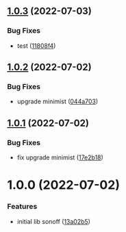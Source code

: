 ## [1.0.3](https://github.com/lucas-eduardo/sonoff/compare/v1.0.2...v1.0.3) (2022-07-03)


### Bug Fixes

* test ([11808f4](https://github.com/lucas-eduardo/sonoff/commit/11808f4752da0f849367bd423e3f59f2fdce2c54))

## [1.0.2](https://github.com/lucas-eduardo/sonoff/compare/v1.0.1...v1.0.2) (2022-07-02)


### Bug Fixes

* upgrade minimist ([044a703](https://github.com/lucas-eduardo/sonoff/commit/044a703004a0d4d92fa7f5c28062444d8a59dfaf))

## [1.0.1](https://github.com/lucas-eduardo/sonoff/compare/v1.0.0...v1.0.1) (2022-07-02)


### Bug Fixes

* fix upgrade minimist ([17e2b18](https://github.com/lucas-eduardo/sonoff/commit/17e2b18b692c4f3aa05a79337a5d2b40c1daed5e))

# 1.0.0 (2022-07-02)


### Features

* initial lib sonoff ([13a02b5](https://github.com/lucas-eduardo/sonoff/commit/13a02b5510d7e78b092baa42698a3a2f14497db2))

